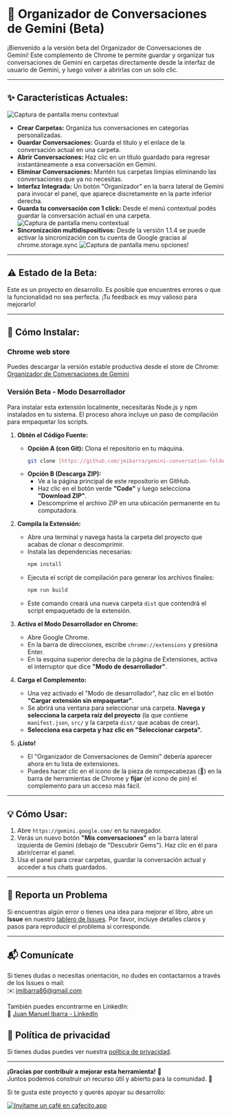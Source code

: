 # 📁 Organizador de Conversaciones de Gemini (Beta)

¡Bienvenido a la versión beta del Organizador de Conversaciones de Gemini! Este complemento de Chrome te permite guardar y organizar tus conversaciones de Gemini en carpetas directamente desde la interfaz de usuario de Gemini, y luego volver a abrirlas con un solo clic.

---

## ✨ **Características Actuales:**

![Captura de pantalla menu contextual](images/main-section.png)

* **Crear Carpetas:** Organiza tus conversaciones en categorías personalizadas.
* **Guardar Conversaciones:** Guarda el título y el enlace de la conversación actual en una carpeta.
* **Abrir Conversaciones:** Haz clic en un título guardado para regresar instantáneamente a esa conversación en Gemini.
* **Eliminar Conversaciones:** Mantén tus carpetas limpias eliminando las conversaciones que ya no necesitas.
* **Interfaz Integrada:** Un botón "Organizador" en la barra lateral de Gemini para invocar el panel, que aparece discretamente en la parte inferior derecha.
* **Guarda tu conversación con 1 click:** Desde el menú contextual podés guardar la conversación actual en una carpeta. ![Captura de pantalla menu contextual](images/context-menu.png)
* **Sincronización multidispositivos:** Desde la versión 1.1.4 se puede activar la sincronización con tu cuenta de Google gracias al chrome.storage.sync ![Captura de pantalla menu opciones](images/options-menu.png)!

---

## ⚠️ **Estado de la Beta:**

Este es un proyecto en desarrollo. Es posible que encuentres errores o que la funcionalidad no sea perfecta. ¡Tu feedback es muy valioso para mejorarlo!

---

## 🚀 **Cómo Instalar:**

### Chrome web store

Puedes descargar la versión estable productiva desde el store de Chrome: [Organizador de Conversaciones de Gemini](https://chromewebstore.google.com/detail/gafkcjhjichbmdclinadljhmpaenmpgd?utm_source=item-share-cb)

### Versión Beta - Modo Desarrollador

Para instalar esta extensión localmente, necesitarás Node.js y npm instalados en tu sistema. El proceso ahora incluye un paso de compilación para empaquetar los scripts.

1.  **Obtén el Código Fuente:**
    * **Opción A (con Git):** Clona el repositorio en tu máquina.
        ```bash
        git clone [https://github.com/jmibarra/gemini-conversation-folders-addon.git](https://github.com/jmibarra/gemini-conversation-folders-addon.git)
        ```
    * **Opción B (Descarga ZIP):**
        * Ve a la página principal de este repositorio en GitHub.
        * Haz clic en el botón verde **"Code"** y luego selecciona **"Download ZIP"**.
        * Descomprime el archivo ZIP en una ubicación permanente en tu computadora.

2.  **Compila la Extensión:**
    * Abre una terminal y navega hasta la carpeta del proyecto que acabas de clonar o descomprimir.
    * Instala las dependencias necesarias:
        ```bash
        npm install
        ```
    * Ejecuta el script de compilación para generar los archivos finales:
        ```bash
        npm run build
        ```
    * Este comando creará una nueva carpeta `dist` que contendrá el script empaquetado de la extensión.

3.  **Activa el Modo Desarrollador en Chrome:**
    * Abre Google Chrome.
    * En la barra de direcciones, escribe `chrome://extensions` y presiona Enter.
    * En la esquina superior derecha de la página de Extensiones, activa el interruptor que dice **"Modo de desarrollador"**.

4.  **Carga el Complemento:**
    * Una vez activado el "Modo de desarrollador", haz clic en el botón **"Cargar extensión sin empaquetar"**.
    * Se abrirá una ventana para seleccionar una carpeta. **Navega y selecciona la carpeta raíz del proyecto** (la que contiene `manifest.json`, `src/` y la carpeta `dist/` que acabas de crear).
    * **Selecciona esa carpeta y haz clic en "Seleccionar carpeta".**

5.  **¡Listo!**
    * El "Organizador de Conversaciones de Gemini" debería aparecer ahora en tu lista de extensiones.
    * Puedes hacer clic en el icono de la pieza de rompecabezas (🧩) en la barra de herramientas de Chrome y **fijar** (el icono de pin) el complemento para un acceso más fácil.

---

## 💡 **Cómo Usar:**

1.  Abre `https://gemini.google.com/` en tu navegador.
2.  Verás un nuevo botón **"Mis conversaciones"** en la barra lateral izquierda de Gemini (debajo de "Descubrir Gems"). Haz clic en él para abrir/cerrar el panel.
3.  Usa el panel para crear carpetas, guardar la conversación actual y acceder a tus chats guardados.

---

## 🐞 Reporta un Problema

Si encuentras algún error o tienes una idea para mejorar el libro, abre un **Issue** en nuestro [tablero de Issues](https://github.com/jmibarra/gemini-conversation-folders-addon/issues). Por favor, incluye detalles claros y pasos para reproducir el problema si corresponde.

---

## 📬 Comunícate

Si tienes dudas o necesitas orientación, no dudes en contactarnos a través de los Issues o mail:  
✉️ [jmibarra86@gmail.com](mailto:jmibarra86@gmail.com)

También puedes encontrarme en LinkedIn:  
🔗 [Juan Manuel Ibarra - LinkedIn](https://www.linkedin.com/in/juan-manuel-ibarra-activity/)

## 🔑 Política de privacidad

Si tienes dudas puedes ver nuestra [política de privacidad](https://gist.github.com/jmibarra/cbaef743ac38b6c98e5c115f4f5310ad).

---

**¡Gracias por contribuir a mejorar esta herramienta!** 🌟  
Juntos podemos construir un recurso útil y abierto para la comunidad. 🙌

Si te gusta este proyecto y querés apoyar su desarrollo:

[![Invitame un café en cafecito.app](https://cdn.cafecito.app/imgs/buttons/button_1.svg)](https://cafecito.app/jmibarradev)
